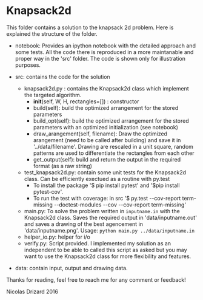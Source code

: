 # Knapsack2d

This folder contains a solution to the knapsack 2d problem. Here is explained the structure of the folder.

* notebook: Provides an ipython notebook with the detailed approach and some tests. All the code there is reproduced in
a more maintanable and proper way in the 'src' folder. The code is shown only for illustration purposes.

* src: contains the code for the solution
    * knapsack2d.py : contains the Knapsack2d class which implement the targeted algorithm.
      * __init__(self, W, H, rectangles=[]) : constructor
      * build(self): build the optimized arrangement for the stored parameters
      * build_opt(self): build the optimized arrangement for the stored parameters with an optimized initialization (see notebook)
      * draw_arangement(self, filename): Draw the optimized arangement (need to be called after building) and save it in '../data/filename'. Drawing are rescaled in a unit square, random patterns are used to differentiate the rectangles from each other
      * get_output(self): build and return the output in the required format (as a raw string)
    * test_knapsack2d.py: contain some unit tests for the Knapsack2d class. Can be efficiently exectued as a routine with py.test
      * To install the package '$ pip install pytest' and '$pip install pytest-cov'.
      * To run the test with coverage: in src '$ py.test --cov-report term-missing --doctest-modules --cov --cov-report term-missing'
   * main.py: To solve the problem written in `inputname.in` with the Knapsack2d class. Saves the required output in 'data/inputname.out' and saves a drawing of the best agencement in 'data/inputname.png'. Usage: `python main.py ../data/inputname.in`
   * helper_io.py: helper for i/o
   * verify.py: Script provided. I implemented my solution as an independent to be able to called this script as asked but you may want to use the Knapsack2d class for more flexibility and features.
* data: contain input, output and drawing data.

Thanks for reading, feel free to reach me for any comment or feedback!

Nicolas Drizard 2016

    

